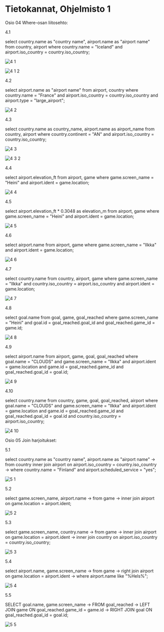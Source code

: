 # Tietokannat, Ohjelmisto 1


Osio 04 Where-osan liitosehto:

4.1

select country.name as "country name", airport.name as "airport name"
from country, airport
where country.name = "Iceland"
and airport.iso_country = country.iso_country;

![4 1](https://github.com/user-attachments/assets/1072b3da-6312-43d8-8f07-26e5a06eadfe)

![4 1 2](https://github.com/user-attachments/assets/aace7a1a-cf56-4db6-9d74-2449a2a9e47b)



4.2

select airport.name as "airport name" 
from airport, country
where country.name = "France"
and airport.iso_country = country.iso_country
and airport.type = "large_airport";

![4 2](https://github.com/user-attachments/assets/0b61f7f8-1266-4ff6-828a-0d9d731d3bce)


4.3


select country.name as country_name, airport.name as airport_name
from country, airport
where country.continent = "AN"
and airport.iso_country = country.iso_country;

![4 3](https://github.com/user-attachments/assets/59cd7139-4259-4f47-90c6-258e6f5768d3)

![4 3 2](https://github.com/user-attachments/assets/486a64a8-a6aa-4c08-b1b4-76c5a3a58404)


4.4

select airport.elevation_ft
from airport, game
where game.screen_name = "Heini"
and airport.ident = game.location;

![4 4](https://github.com/user-attachments/assets/0e957086-5640-4fae-90de-042433776ad2)


4.5

select airport.elevation_ft * 0.3048 as elevation_m
from airport, game
where game.screen_name = "Heini"
and airport.ident = game.location;

![4 5](https://github.com/user-attachments/assets/da708b41-c4c4-470c-8138-95e734901667)


4.6

select airport.name
from airport, game
where game.screen_name = "Ilkka"
and airport.ident = game.location;

![4 6](https://github.com/user-attachments/assets/4cdb520a-2bbf-40b5-8e5f-e660c538e238)


4.7

select country.name
from country, airport, game
where game.screen_name = "Ilkka"
and country.iso_country = airport.iso_country
and airport.ident = game.location;

![4 7](https://github.com/user-attachments/assets/222f0099-9fbb-4063-905c-b3760cf785ae)


4.8

select goal.name
from goal, game, goal_reached
where game.screen_name = "Heini"
and goal.id = goal_reached.goal_id
and goal_reached.game_id = game.id;

![4 8](https://github.com/user-attachments/assets/7f5dedaf-3105-4599-852c-a53d164f2adf)


4.9

select airport.name
from airport, game, goal, goal_reached
where goal.name = "CLOUDS" and game.screen_name = "Ilkka"
and airport.ident = game.location
and game.id = goal_reached.game_id
and goal_reached.goal_id = goal.id;

![4 9](https://github.com/user-attachments/assets/9b303222-0d7d-4c25-acdc-706b2e4dcd4f)



4.10

select country.name
from country, game, goal, goal_reached, airport
where goal.name = "CLOUDS" and game.screen_name = "Ilkka"
and airport.ident = game.location
and game.id = goal_reached.game_id
and goal_reached.goal_id = goal.id
and country.iso_country = airport.iso_country;

![4 10](https://github.com/user-attachments/assets/acc83c11-2974-4617-a9c9-25b38a5f8244)




Osio 05  Join harjoitukset:

5.1

select country.name as "country name", airport.name as "airport name"
    -> from country inner join airport on airport.iso_country = country.iso_country
    -> where country.name = "Finland" and airport.scheduled_service = "yes";

![5 1](https://github.com/user-attachments/assets/4b9ad243-4f67-4af5-91a3-c31ceece8c07)



5.2

select game.screen_name, airport.name
    -> from game
    -> inner join airport on game.location = airport.ident;

![5 2](https://github.com/user-attachments/assets/7a46bf2f-b5a3-4903-801b-899b36441031)


5.3

select game.screen_name, country.name
    -> from game
    -> inner join airport on game.location = airport.ident
    -> inner join country on airport.iso_country = country.iso_country;

![5 3](https://github.com/user-attachments/assets/970558ec-114d-463b-acc6-8e421e9b5c60)


5.4

select airport.name, game.screen_name
    -> from game
    -> right join airport on game.location = airport.ident
    -> where airport.name like "%Hels%";

![5 4](https://github.com/user-attachments/assets/d28c5e47-52b8-4767-b93a-5d7951f44e3b)


5.5

SELECT goal.name, game.screen_name
    -> FROM goal_reached
    -> LEFT JOIN game ON goal_reached.game_id = game.id
    -> RIGHT JOIN goal ON goal_reached.goal_id = goal.id;

![5 5](https://github.com/user-attachments/assets/a7daa3e5-2883-4de4-9e6b-c0e0dbcd6c20)





